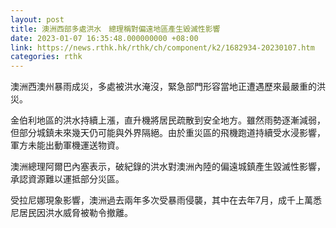 ```yaml
---
layout: post
title: 澳洲西部多處洪水　總理稱對偏遠地區產生毀滅性影響
date: 2023-01-07 16:35:48.000000000 +08:00
link: https://news.rthk.hk/rthk/ch/component/k2/1682934-20230107.htm
categories: rthk
---
```


澳洲西澳州暴雨成災，多處被洪水淹沒，緊急部門形容當地正遭遇歷來最嚴重的洪災。

金伯利地區的洪水持續上漲，直升機將居民疏散到安全地方。雖然雨勢逐漸減弱，但部分城鎮未來幾天仍可能與外界隔絕。由於重災區的飛機跑道持續受水浸影響，軍方未能出動軍機運送物資。

澳洲總理阿爾巴內塞表示，破紀錄的洪水對澳洲內陸的偏遠城鎮產生毀滅性影響，承認資源難以運抵部分災區。

受拉尼娜現象影響，澳洲過去兩年多次受暴雨侵襲，其中在去年7月，成千上萬悉尼居民因洪水威脅被勒令撤離。
